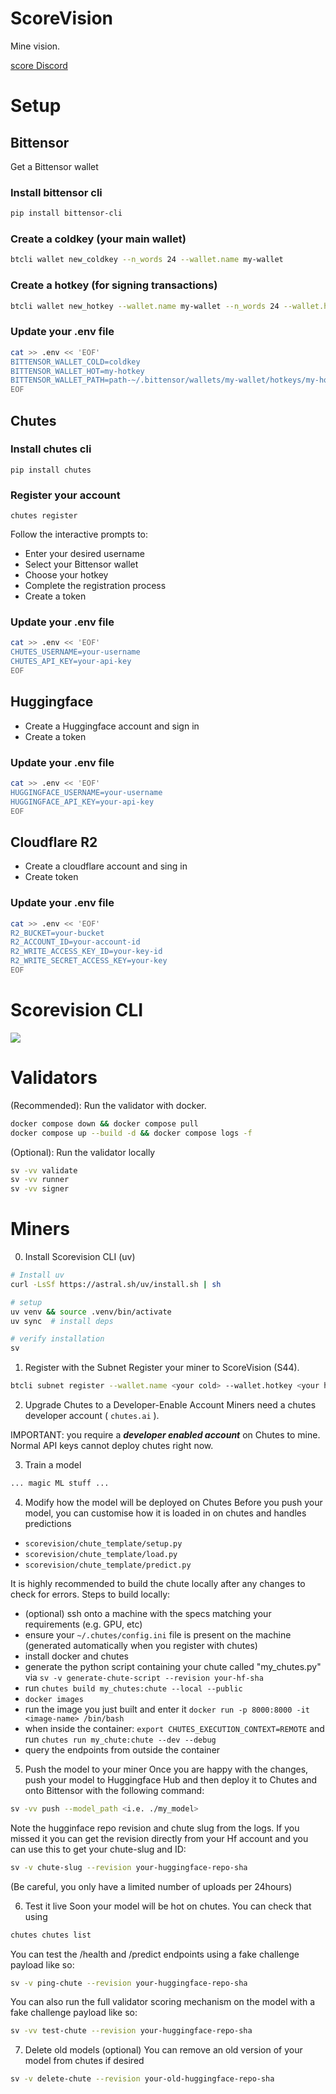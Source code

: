 # ScoreVision

Mine vision.

[score Discord](https://discord.gg/eh8ja2t92y)

# Setup 
## Bittensor
Get a Bittensor wallet

### Install bittensor cli
```bash
pip install bittensor-cli
```

### Create a coldkey (your main wallet)
```bash
btcli wallet new_coldkey --n_words 24 --wallet.name my-wallet
```

### Create a hotkey (for signing transactions)

```bash
btcli wallet new_hotkey --wallet.name my-wallet --n_words 24 --wallet.hotkey my-hotkey
```

### Update your .env file
```bash
cat >> .env << 'EOF'
BITTENSOR_WALLET_COLD=coldkey
BITTENSOR_WALLET_HOT=my-hotkey
BITTENSOR_WALLET_PATH=path-~/.bittensor/wallets/my-wallet/hotkeys/my-hotkey
EOF
```

## Chutes 

### Install chutes cli
`pip install chutes`

### Register your account
`chutes register`

Follow the interactive prompts to:

- Enter your desired username
- Select your Bittensor wallet
- Choose your hotkey
- Complete the registration process
- Create a token


### Update your .env file
```bash
cat >> .env << 'EOF'
CHUTES_USERNAME=your-username
CHUTES_API_KEY=your-api-key
EOF
```


## Huggingface
- Create a Huggingface account and sign in
- Create a token

### Update your .env file
```bash
cat >> .env << 'EOF'
HUGGINGFACE_USERNAME=your-username
HUGGINGFACE_API_KEY=your-api-key
EOF
```

## Cloudflare R2
- Create a cloudflare account and sing in 
- Create token

### Update your .env file
```bash
cat >> .env << 'EOF'
R2_BUCKET=your-bucket
R2_ACCOUNT_ID=your-account-id
R2_WRITE_ACCESS_KEY_ID=your-key-id
R2_WRITE_SECRET_ACCESS_KEY=your-key
EOF
```

# Scorevision CLI
![](images/sv-cli.png)

# Validators

(Recommended): Run the validator with docker.
```bash
docker compose down && docker compose pull 
docker compose up --build -d && docker compose logs -f
```

(Optional): Run the validator locally
```bash
sv -vv validate
sv -vv runner
sv -vv signer
```



# Miners

0. Install Scorevision CLI (uv)

```bash
# Install uv
curl -LsSf https://astral.sh/uv/install.sh | sh

# setup
uv venv && source .venv/bin/activate
uv sync  # install deps

# verify installation
sv
```

1. Register with the Subnet 
Register your miner to ScoreVision (S44).
```bash
btcli subnet register --wallet.name <your cold> --wallet.hotkey <your hot>
```

2. Upgrade Chutes to a Developer-Enable Account
Miners need a chutes developer account ( `chutes.ai` ). 

IMPORTANT: you require a ***developer enabled account*** on Chutes to mine. Normal API keys cannot deploy chutes right now.

3. Train a model
```bash
... magic ML stuff ...
```

4. Modify how the model will be deployed on Chutes
Before you push your model, you can customise how it is loaded in on chutes and handles predictions

- `scorevision/chute_template/setup.py`
- `scorevision/chute_template/load.py`
- `scorevision/chute_template/predict.py`

It is highly recommended to build the chute locally after any changes to check for errors. Steps to build locally:
- (optional) ssh onto a machine with the specs matching your requirements (e.g. GPU, etc)
- ensure your `~/.chutes/config.ini` file is present on the machine (generated automatically when you register with chutes)
- install docker and chutes 
- generate the python script containing your chute called "my_chutes.py" via `sv -v generate-chute-script --revision your-hf-sha`
- run `chutes build my_chutes:chute --local --public`
- `docker images`
- run the image you just built and enter it `docker run -p 8000:8000 -it <image-name> /bin/bash` 
- when inside the container: `export CHUTES_EXECUTION_CONTEXT=REMOTE` and run `chutes run my_chute:chute --dev --debug`
- query the endpoints from outside the container

5. Push the model to your miner
Once you are happy with the changes, push your model to Huggingface Hub and then deploy it to Chutes and onto Bittensor with the following command:

```bash
sv -vv push --model_path <i.e. ./my_model>
```

Note the hugginface repo revision and chute slug from the logs.  If you missed it you can get the revision directly from your Hf account and you can use this to get your chute-slug and ID:
```bash
sv -v chute-slug --revision your-huggingface-repo-sha
```

(Be careful, you only have a limited number of uploads per 24hours)

6. Test it live
Soon your model will be hot on chutes. You can check that using 
```bash
chutes chutes list
```

You can test the /health and /predict endpoints using a fake challenge payload like so:

```bash 
sv -v ping-chute --revision your-huggingface-repo-sha
``` 

You can also run the full validator scoring mechanism on the model with a fake challenge payload like so:
```bash 
sv -vv test-chute --revision your-huggingface-repo-sha 
```

7. Delete old models (optional)
You can remove an old version of your model from chutes if desired
```bash
sv -v delete-chute --revision your-old-huggingface-repo-sha 
```




